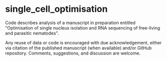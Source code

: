 # single_cell_optimisation

Code describes analysis of a manuscript in preparation entitled "Optimisation of single nucleus isolation and RNA sequencing of free-living and parasitic nematodes".

Any reuse of data or code is encouraged with due acknowledgement, either via citation of the published manuscript (when available) and/or GitHub repository. Comments, suggestions, and discussion are welcome.
